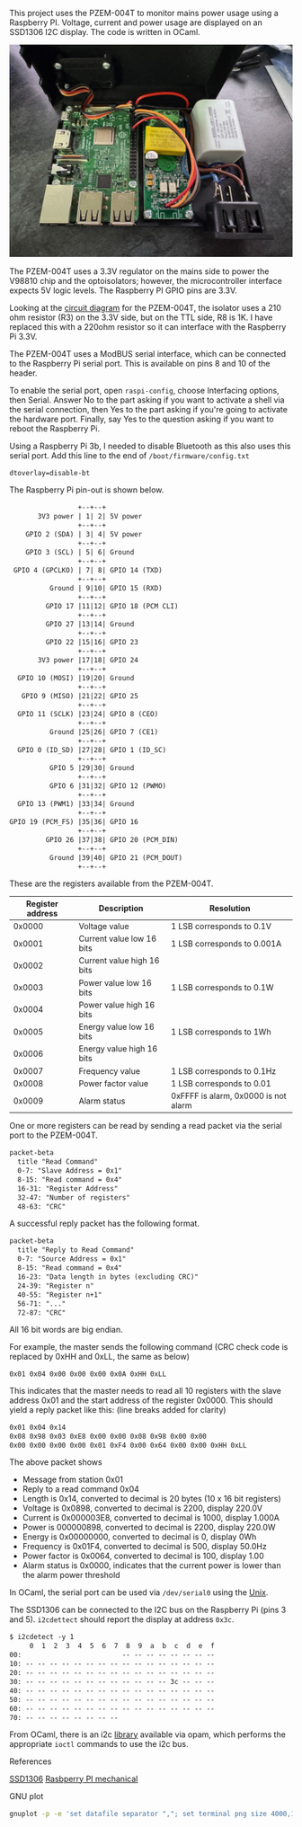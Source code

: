 This project uses the PZEM-004T to monitor mains power usage using a Raspberry PI. Voltage, current and power usage are displayed on an SSD1306 I2C display. The code is written in OCaml.

![](circuit.jpeg)

The PZEM-004T uses a 3.3V regulator on the mains side to power the V98810 chip and the optoisolators; however, the microcontroller interface expects 5V logic levels. The Raspberry PI GPIO pins are 3.3V.

Looking at the [circuit diagram](https://community-assets.home-assistant.io/original/3X/2/e/2e1b5470742cff53fbb7271e573cc04f43947728.png) for the PZEM-004T, the isolator uses a 210 ohm resistor (R3) on the 3.3V side, but on the TTL side, R8 is 1K. I have replaced this with a 220ohm resistor so it can interface with the Raspberry Pi 3.3V.

The PZEM-004T uses a ModBUS serial interface, which can be connected to the Raspberry Pi serial port. This is available on pins 8 and 10 of the header.

To enable the serial port, open `raspi-config`, choose Interfacing options, then Serial. Answer No to the part asking if you want to activate a shell via the serial connection, then Yes to the part asking if you're going to activate the hardware port. Finally, say Yes to the question asking if you want to reboot the Raspberry Pi.

Using a Raspberry Pi 3b, I needed to disable Bluetooth as this also uses this serial port. Add this line to the end of `/boot/firmware/config.txt`

```
dtoverlay=disable-bt
```

The Raspberry Pi pin-out is shown below.
```
                 +--+--+                   
       3V3 power | 1| 2| 5V power          
                 +--+--+                   
    GPIO 2 (SDA) | 3| 4| 5V power          
                 +--+--+                   
    GPIO 3 (SCL) | 5| 6| Ground            
                 +--+--+                   
 GPIO 4 (GPCLKO) | 7| 8| GPIO 14 (TXD)     
                 +--+--+                   
          Ground | 9|10| GPIO 15 (RXD)     
                 +--+--+                   
         GPIO 17 |11|12| GPIO 18 (PCM CLI) 
                 +--+--+                   
         GPIO 27 |13|14| Ground            
                 +--+--+                   
         GPIO 22 |15|16| GPIO 23           
                 +--+--+                   
       3V3 power |17|18| GPIO 24           
                 +--+--+                   
  GPIO 10 (MOSI) |19|20| Ground            
                 +--+--+                   
   GPIO 9 (MISO) |21|22| GPIO 25           
                 +--+--+                   
  GPIO 11 (SCLK) |23|24| GPIO 8 (CEO)      
                 +--+--+                   
          Ground |25|26| GPIO 7 (CE1)      
                 +--+--+                   
  GPIO 0 (ID_SD) |27|28| GPIO 1 (ID_SC)    
                 +--+--+                   
          GPIO 5 |29|30| Ground            
                 +--+--+                   
          GPIO 6 |31|32| GPIO 12 (PWMO)    
                 +--+--+                   
  GPIO 13 (PWM1) |33|34| Ground            
                 +--+--+                   
GPIO 19 (PCM_FS) |35|36| GPIO 16           
                 +--+--+                   
         GPIO 26 |37|38| GPIO 20 (PCM_DIN) 
                 +--+--+                   
          Ground |39|40| GPIO 21 (PCM_DOUT)
                 +--+--+                                
```

These are the registers available from the PZEM-004T.

| Register address | Description                | Resolution                           |
| ---------------- | -------------------------- | ------------------------------------ |
| 0x0000           | Voltage value              | 1 LSB corresponds to 0.1V            |
| 0x0001           | Current value low 16 bits  | 1 LSB corresponds to 0.001A          |
| 0x0002           | Current value high 16 bits |                                      |
| 0x0003           | Power value low 16 bits    | 1 LSB corresponds to 0.1W            |
| 0x0004           | Power value high 16 bits   |                                      |
| 0x0005           | Energy value low 16 bits   | 1 LSB corresponds to 1Wh             |
| 0x0006           | Energy value high 16 bits  |                                      |
| 0x0007           | Frequency value            | 1 LSB corresponds to 0.1Hz           |
| 0x0008           | Power factor value         | 1 LSB corresponds to 0.01            |
| 0x0009           | Alarm status               | 0xFFFF is alarm, 0x0000 is not alarm |

One or more registers can be read by sending a read packet via the serial port to the PZEM-004T.

```mermaid
packet-beta
  title "Read Command"
  0-7: "Slave Address = 0x1"
  8-15: "Read command = 0x4"
  16-31: "Register Address"
  32-47: "Number of registers"
  48-63: "CRC"
```

A successful reply packet has the following format.

```mermaid
packet-beta
  title "Reply to Read Command"
  0-7: "Source Address = 0x1"
  8-15: "Read command = 0x4"
  16-23: "Data length in bytes (excluding CRC)"
  24-39: "Register n"
  40-55: "Register n+1"
  56-71: "..."
  72-87: "CRC"
```

All 16 bit words are big endian.

For example, the master sends the following command (CRC check code is replaced by 0xHH and 0xLL, the same as below)

```
0x01 0x04 0x00 0x00 0x00 0x0A 0xHH 0xLL
```

This indicates that the master needs to read all 10 registers with the slave address 0x01 and the start address of the register 0x0000. This should yield a reply packet like this: (line breaks added for clarity)

```
0x01 0x04 0x14
0x08 0x98 0x03 0xE8 0x00 0x00 0x08 0x98 0x00 0x00
0x00 0x00 0x00 0x00 0x01 0xF4 0x00 0x64 0x00 0x00 0xHH 0xLL
```

The above packet shows
- Message from station 0x01
- Reply to a read command 0x04
- Length is 0x14, converted to decimal is 20 bytes (10 x 16 bit registers)
- Voltage is 0x0898, converted to decimal is 2200, display 220.0V
- Current is 0x000003E8, converted to decimal is 1000, display 1.000A
- Power is 000000898, converted to decimal is 2200, display 220.0W
- Energy is 0x00000000, converted to decimal is 0, display 0Wh
- Frequency is 0x01F4, converted to decimal is 500, display 50.0Hz
- Power factor is 0x0064, converted to decimal is 100, display 1.00
- Alarm status is 0x0000, indicates that the current power is lower than the alarm power threshold

In OCaml, the serial port can be used via `/dev/serial0` using the [Unix](https://ocaml.org/manual/5.2/api/Unix.html).

The SSD1306 can be connected to the I2C bus on the Raspberry Pi (pins 3 and 5).  `i2cdettect` should report the display at address `0x3c`.

```
$ i2cdetect -y 1
     0  1  2  3  4  5  6  7  8  9  a  b  c  d  e  f
00:                         -- -- -- -- -- -- -- -- 
10: -- -- -- -- -- -- -- -- -- -- -- -- -- -- -- -- 
20: -- -- -- -- -- -- -- -- -- -- -- -- -- -- -- -- 
30: -- -- -- -- -- -- -- -- -- -- -- -- 3c -- -- -- 
40: -- -- -- -- -- -- -- -- -- -- -- -- -- -- -- -- 
50: -- -- -- -- -- -- -- -- -- -- -- -- -- -- -- -- 
60: -- -- -- -- -- -- -- -- -- -- -- -- -- -- -- -- 
70: -- -- -- -- -- -- -- --                         
```

From OCaml, there is an i2c [library](https://github.com/mwweissmann/ocaml-i2c) available via opam, which performs the appropriate `ioctl` commands to use the i2c bus.

References

[SSD1306](https://cdn-shop.adafruit.com/datasheets/SSD1306.pdf)
[Rasbperry PI mechanical](https://datasheets.raspberrypi.com/rpi3/raspberry-pi-3-b-mechanical-drawing.pdf)

GNU plot

```sh
gnuplot -p -e 'set datafile separator ","; set terminal png size 4000,1080; set output "power.png" ; set xdata time; set timefmt "%Y-%m-%d,%H:%M:%S"; set xrange ["2025-01-01":"2025-01-02"]; set format x "%d/%m\n%H:%M"; set y2range [200:260]; set ytics 5 nomirror tc lt 1; set y2tics 5 nomirror tc lt 2; plot "now.csv" using 1:4 with lines title "Amps", "now.csv" using 1:3 with lines title "Voltage" axes x1y2'
```
